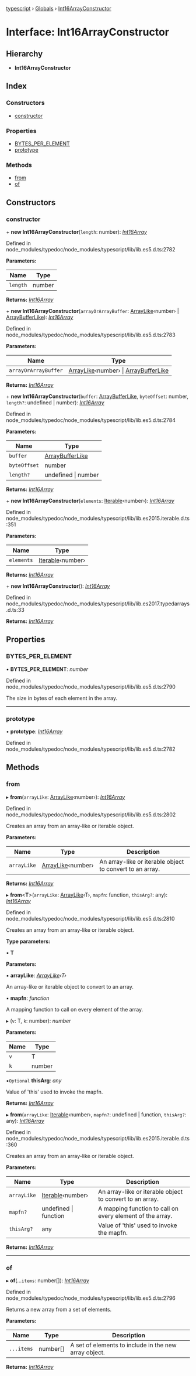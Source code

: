 [typescript](../README.md) › [Globals](../globals.md) › [Int16ArrayConstructor](int16arrayconstructor.md)

# Interface: Int16ArrayConstructor

## Hierarchy

* **Int16ArrayConstructor**

## Index

### Constructors

* [constructor](int16arrayconstructor.md#constructor)

### Properties

* [BYTES_PER_ELEMENT](int16arrayconstructor.md#bytes_per_element)
* [prototype](int16arrayconstructor.md#prototype)

### Methods

* [from](int16arrayconstructor.md#from)
* [of](int16arrayconstructor.md#of)

## Constructors

###  constructor

\+ **new Int16ArrayConstructor**(`length`: number): *[Int16Array](int16array.md)*

Defined in node_modules/typedoc/node_modules/typescript/lib/lib.es5.d.ts:2782

**Parameters:**

Name | Type |
------ | ------ |
`length` | number |

**Returns:** *[Int16Array](int16array.md)*

\+ **new Int16ArrayConstructor**(`arrayOrArrayBuffer`: [ArrayLike](arraylike.md)‹number› | [ArrayBufferLike](../globals.md#arraybufferlike)): *[Int16Array](int16array.md)*

Defined in node_modules/typedoc/node_modules/typescript/lib/lib.es5.d.ts:2783

**Parameters:**

Name | Type |
------ | ------ |
`arrayOrArrayBuffer` | [ArrayLike](arraylike.md)‹number› &#124; [ArrayBufferLike](../globals.md#arraybufferlike) |

**Returns:** *[Int16Array](int16array.md)*

\+ **new Int16ArrayConstructor**(`buffer`: [ArrayBufferLike](../globals.md#arraybufferlike), `byteOffset`: number, `length?`: undefined | number): *[Int16Array](int16array.md)*

Defined in node_modules/typedoc/node_modules/typescript/lib/lib.es5.d.ts:2784

**Parameters:**

Name | Type |
------ | ------ |
`buffer` | [ArrayBufferLike](../globals.md#arraybufferlike) |
`byteOffset` | number |
`length?` | undefined &#124; number |

**Returns:** *[Int16Array](int16array.md)*

\+ **new Int16ArrayConstructor**(`elements`: [Iterable](iterable.md)‹number›): *[Int16Array](int16array.md)*

Defined in node_modules/typedoc/node_modules/typescript/lib/lib.es2015.iterable.d.ts:351

**Parameters:**

Name | Type |
------ | ------ |
`elements` | [Iterable](iterable.md)‹number› |

**Returns:** *[Int16Array](int16array.md)*

\+ **new Int16ArrayConstructor**(): *[Int16Array](int16array.md)*

Defined in node_modules/typedoc/node_modules/typescript/lib/lib.es2017.typedarrays.d.ts:33

**Returns:** *[Int16Array](int16array.md)*

## Properties

###  BYTES_PER_ELEMENT

• **BYTES_PER_ELEMENT**: *number*

Defined in node_modules/typedoc/node_modules/typescript/lib/lib.es5.d.ts:2790

The size in bytes of each element in the array.

___

###  prototype

• **prototype**: *[Int16Array](int16array.md)*

Defined in node_modules/typedoc/node_modules/typescript/lib/lib.es5.d.ts:2782

## Methods

###  from

▸ **from**(`arrayLike`: [ArrayLike](arraylike.md)‹number›): *[Int16Array](int16array.md)*

Defined in node_modules/typedoc/node_modules/typescript/lib/lib.es5.d.ts:2802

Creates an array from an array-like or iterable object.

**Parameters:**

Name | Type | Description |
------ | ------ | ------ |
`arrayLike` | [ArrayLike](arraylike.md)‹number› | An array-like or iterable object to convert to an array.  |

**Returns:** *[Int16Array](int16array.md)*

▸ **from**<**T**>(`arrayLike`: [ArrayLike](arraylike.md)‹T›, `mapfn`: function, `thisArg?`: any): *[Int16Array](int16array.md)*

Defined in node_modules/typedoc/node_modules/typescript/lib/lib.es5.d.ts:2810

Creates an array from an array-like or iterable object.

**Type parameters:**

▪ **T**

**Parameters:**

▪ **arrayLike**: *[ArrayLike](arraylike.md)‹T›*

An array-like or iterable object to convert to an array.

▪ **mapfn**: *function*

A mapping function to call on every element of the array.

▸ (`v`: T, `k`: number): *number*

**Parameters:**

Name | Type |
------ | ------ |
`v` | T |
`k` | number |

▪`Optional`  **thisArg**: *any*

Value of 'this' used to invoke the mapfn.

**Returns:** *[Int16Array](int16array.md)*

▸ **from**(`arrayLike`: [Iterable](iterable.md)‹number›, `mapfn?`: undefined | function, `thisArg?`: any): *[Int16Array](int16array.md)*

Defined in node_modules/typedoc/node_modules/typescript/lib/lib.es2015.iterable.d.ts:360

Creates an array from an array-like or iterable object.

**Parameters:**

Name | Type | Description |
------ | ------ | ------ |
`arrayLike` | [Iterable](iterable.md)‹number› | An array-like or iterable object to convert to an array. |
`mapfn?` | undefined &#124; function | A mapping function to call on every element of the array. |
`thisArg?` | any | Value of 'this' used to invoke the mapfn.  |

**Returns:** *[Int16Array](int16array.md)*

___

###  of

▸ **of**(...`items`: number[]): *[Int16Array](int16array.md)*

Defined in node_modules/typedoc/node_modules/typescript/lib/lib.es5.d.ts:2796

Returns a new array from a set of elements.

**Parameters:**

Name | Type | Description |
------ | ------ | ------ |
`...items` | number[] | A set of elements to include in the new array object.  |

**Returns:** *[Int16Array](int16array.md)*
